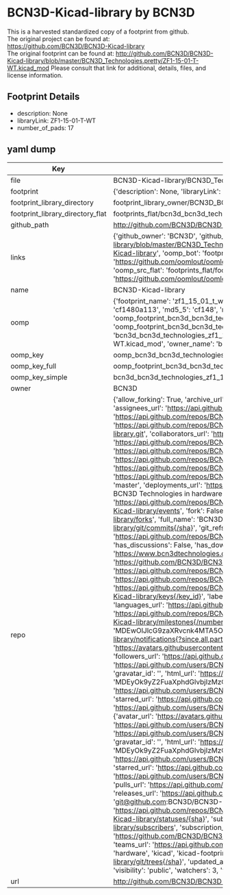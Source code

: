 # BCN3D-Kicad-library by BCN3D  
This is a harvested standardized copy of a footprint from github.  
The original project can be found at:  
https://github.com/BCN3D/BCN3D-Kicad-library  
The original footprint can be found at:
http://github.com/BCN3D/BCN3D-Kicad-library/blob/master/BCN3D_Technologies.pretty/ZF1-15-01-T-WT.kicad_mod
Please consult that link for additional, details, files, and license information.  
## Footprint Details
* description: None  
* libraryLink: ZF1-15-01-T-WT  
* number_of_pads: 17  
## yaml dump  
| Key | Value |  
| --- | --- |  
| file | BCN3D-Kicad-library/BCN3D_Technologies.pretty/ZF1-15-01-T-WT.kicad_mod |  
| footprint | {'description': None, 'libraryLink': 'ZF1-15-01-T-WT', 'number_of_pads': 17} |  
| footprint_library_directory | footprint_library_owner/BCN3D_BCN3D-Kicad-library |  
| footprint_library_directory_flat | footprints_flat/bcn3d_bcn3d_technologies_zf1_15_01_t_wt/working |  
| github_path | http://github.com/BCN3D/BCN3D-Kicad-library/blob/master/BCN3D_Technologies.pretty/ZF1-15-01-T-WT.kicad_mod |  
| links | {'github_owner': 'BCN3D', 'github_repo_name': 'BCN3D-Kicad-library', 'github_src': 'http://github.com/BCN3D/BCN3D-Kicad-library/blob/master/BCN3D_Technologies.pretty/ZF1-15-01-T-WT.kicad_mod', 'github_src_repo': 'https://github.com/BCN3D/BCN3D-Kicad-library', 'oomp_bot': 'footprints/bcn3d_bcn3d_technologies_zf1_15_01_t_wt/working', 'oomp_bot_github': 'https://github.com/oomlout/oomlout_oomp_footprint_bot/tree/main/footprints/bcn3d_bcn3d_technologies_zf1_15_01_t_wt/working', 'oomp_src_flat': 'footprints_flat/footprints_flat/bcn3d_bcn3d_technologies_zf1_15_01_t_wt/working', 'oomp_src_flat_github': 'https://github.com/oomlout/oomlout_oomp_footprint_src/tree/main/footprints_flat/bcn3d_bcn3d_technologies_zf1_15_01_t_wt/working'} |  
| name | BCN3D-Kicad-library |  
| oomp | {'footprint_name': 'zf1_15_01_t_wt', 'library_name': 'bcn3d_technologies', 'md5': 'cf1480a113e4fdf893710812d5cb5470', 'md5_10': 'cf1480a113', 'md5_5': 'cf148', 'md5_6': 'cf1480', 'oomp_key': 'oomp_bcn3d_bcn3d_technologies_zf1_15_01_t_wt', 'oomp_key_extra': 'oomp_footprint_bcn3d_bcn3d_technologies_zf1_15_01_t_wt', 'oomp_key_full': 'oomp_footprint_bcn3d_bcn3d_technologies_zf1_15_01_t_wt_cf1480', 'oomp_key_simple': 'bcn3d_bcn3d_technologies_zf1_15_01_t_wt', 'original_filename': 'BCN3D-Kicad-library/BCN3D_Technologies.pretty/ZF1-15-01-T-WT.kicad_mod', 'owner_name': 'bcn3d'} |  
| oomp_key | oomp_bcn3d_bcn3d_technologies_zf1_15_01_t_wt |  
| oomp_key_full | oomp_footprint_bcn3d_bcn3d_technologies_zf1_15_01_t_wt |  
| oomp_key_simple | bcn3d_bcn3d_technologies_zf1_15_01_t_wt |  
| owner | BCN3D |  
| repo | {'allow_forking': True, 'archive_url': 'https://api.github.com/repos/BCN3D/BCN3D-Kicad-library/{archive_format}{/ref}', 'archived': False, 'assignees_url': 'https://api.github.com/repos/BCN3D/BCN3D-Kicad-library/assignees{/user}', 'blobs_url': 'https://api.github.com/repos/BCN3D/BCN3D-Kicad-library/git/blobs{/sha}', 'branches_url': 'https://api.github.com/repos/BCN3D/BCN3D-Kicad-library/branches{/branch}', 'clone_url': 'https://github.com/BCN3D/BCN3D-Kicad-library.git', 'collaborators_url': 'https://api.github.com/repos/BCN3D/BCN3D-Kicad-library/collaborators{/collaborator}', 'comments_url': 'https://api.github.com/repos/BCN3D/BCN3D-Kicad-library/comments{/number}', 'commits_url': 'https://api.github.com/repos/BCN3D/BCN3D-Kicad-library/commits{/sha}', 'compare_url': 'https://api.github.com/repos/BCN3D/BCN3D-Kicad-library/compare/{base}...{head}', 'contents_url': 'https://api.github.com/repos/BCN3D/BCN3D-Kicad-library/contents/{+path}', 'contributors_url': 'https://api.github.com/repos/BCN3D/BCN3D-Kicad-library/contributors', 'created_at': '2017-02-06T14:54:57Z', 'default_branch': 'master', 'deployments_url': 'https://api.github.com/repos/BCN3D/BCN3D-Kicad-library/deployments', 'description': 'Library used by BCN3D Technologies in hardware development with KiCAD', 'disabled': False, 'downloads_url': 'https://api.github.com/repos/BCN3D/BCN3D-Kicad-library/downloads', 'events_url': 'https://api.github.com/repos/BCN3D/BCN3D-Kicad-library/events', 'fork': False, 'forks': 6, 'forks_count': 6, 'forks_url': 'https://api.github.com/repos/BCN3D/BCN3D-Kicad-library/forks', 'full_name': 'BCN3D/BCN3D-Kicad-library', 'git_commits_url': 'https://api.github.com/repos/BCN3D/BCN3D-Kicad-library/git/commits{/sha}', 'git_refs_url': 'https://api.github.com/repos/BCN3D/BCN3D-Kicad-library/git/refs{/sha}', 'git_tags_url': 'https://api.github.com/repos/BCN3D/BCN3D-Kicad-library/git/tags{/sha}', 'git_url': 'git://github.com/BCN3D/BCN3D-Kicad-library.git', 'has_discussions': False, 'has_downloads': True, 'has_issues': True, 'has_pages': False, 'has_projects': True, 'has_wiki': True, 'homepage': 'https://www.bcn3dtechnologies.com', 'hooks_url': 'https://api.github.com/repos/BCN3D/BCN3D-Kicad-library/hooks', 'html_url': 'https://github.com/BCN3D/BCN3D-Kicad-library', 'id': 81098002, 'is_template': False, 'issue_comment_url': 'https://api.github.com/repos/BCN3D/BCN3D-Kicad-library/issues/comments{/number}', 'issue_events_url': 'https://api.github.com/repos/BCN3D/BCN3D-Kicad-library/issues/events{/number}', 'issues_url': 'https://api.github.com/repos/BCN3D/BCN3D-Kicad-library/issues{/number}', 'keys_url': 'https://api.github.com/repos/BCN3D/BCN3D-Kicad-library/keys{/key_id}', 'labels_url': 'https://api.github.com/repos/BCN3D/BCN3D-Kicad-library/labels{/name}', 'language': None, 'languages_url': 'https://api.github.com/repos/BCN3D/BCN3D-Kicad-library/languages', 'license': None, 'merges_url': 'https://api.github.com/repos/BCN3D/BCN3D-Kicad-library/merges', 'milestones_url': 'https://api.github.com/repos/BCN3D/BCN3D-Kicad-library/milestones{/number}', 'mirror_url': None, 'name': 'BCN3D-Kicad-library', 'network_count': 6, 'node_id': 'MDEwOlJlcG9zaXRvcnk4MTA5ODAwMg==', 'notifications_url': 'https://api.github.com/repos/BCN3D/BCN3D-Kicad-library/notifications{?since,all,participating}', 'open_issues': 0, 'open_issues_count': 0, 'organization': {'avatar_url': 'https://avatars.githubusercontent.com/u/2334838?v=4', 'events_url': 'https://api.github.com/users/BCN3D/events{/privacy}', 'followers_url': 'https://api.github.com/users/BCN3D/followers', 'following_url': 'https://api.github.com/users/BCN3D/following{/other_user}', 'gists_url': 'https://api.github.com/users/BCN3D/gists{/gist_id}', 'gravatar_id': '', 'html_url': 'https://github.com/BCN3D', 'id': 2334838, 'login': 'BCN3D', 'node_id': 'MDEyOk9yZ2FuaXphdGlvbjIzMzQ4Mzg=', 'organizations_url': 'https://api.github.com/users/BCN3D/orgs', 'received_events_url': 'https://api.github.com/users/BCN3D/received_events', 'repos_url': 'https://api.github.com/users/BCN3D/repos', 'site_admin': False, 'starred_url': 'https://api.github.com/users/BCN3D/starred{/owner}{/repo}', 'subscriptions_url': 'https://api.github.com/users/BCN3D/subscriptions', 'type': 'Organization', 'url': 'https://api.github.com/users/BCN3D'}, 'owner': {'avatar_url': 'https://avatars.githubusercontent.com/u/2334838?v=4', 'events_url': 'https://api.github.com/users/BCN3D/events{/privacy}', 'followers_url': 'https://api.github.com/users/BCN3D/followers', 'following_url': 'https://api.github.com/users/BCN3D/following{/other_user}', 'gists_url': 'https://api.github.com/users/BCN3D/gists{/gist_id}', 'gravatar_id': '', 'html_url': 'https://github.com/BCN3D', 'id': 2334838, 'login': 'BCN3D', 'node_id': 'MDEyOk9yZ2FuaXphdGlvbjIzMzQ4Mzg=', 'organizations_url': 'https://api.github.com/users/BCN3D/orgs', 'received_events_url': 'https://api.github.com/users/BCN3D/received_events', 'repos_url': 'https://api.github.com/users/BCN3D/repos', 'site_admin': False, 'starred_url': 'https://api.github.com/users/BCN3D/starred{/owner}{/repo}', 'subscriptions_url': 'https://api.github.com/users/BCN3D/subscriptions', 'type': 'Organization', 'url': 'https://api.github.com/users/BCN3D'}, 'private': False, 'pulls_url': 'https://api.github.com/repos/BCN3D/BCN3D-Kicad-library/pulls{/number}', 'pushed_at': '2017-02-06T14:55:08Z', 'releases_url': 'https://api.github.com/repos/BCN3D/BCN3D-Kicad-library/releases{/id}', 'size': 5, 'ssh_url': 'git@github.com:BCN3D/BCN3D-Kicad-library.git', 'stargazers_count': 3, 'stargazers_url': 'https://api.github.com/repos/BCN3D/BCN3D-Kicad-library/stargazers', 'statuses_url': 'https://api.github.com/repos/BCN3D/BCN3D-Kicad-library/statuses/{sha}', 'subscribers_count': 5, 'subscribers_url': 'https://api.github.com/repos/BCN3D/BCN3D-Kicad-library/subscribers', 'subscription_url': 'https://api.github.com/repos/BCN3D/BCN3D-Kicad-library/subscription', 'svn_url': 'https://github.com/BCN3D/BCN3D-Kicad-library', 'tags_url': 'https://api.github.com/repos/BCN3D/BCN3D-Kicad-library/tags', 'teams_url': 'https://api.github.com/repos/BCN3D/BCN3D-Kicad-library/teams', 'temp_clone_token': None, 'topics': ['3d-printing', 'hardware', 'kicad', 'kicad-footprints', 'kicad-libraries'], 'trees_url': 'https://api.github.com/repos/BCN3D/BCN3D-Kicad-library/git/trees{/sha}', 'updated_at': '2022-08-30T16:38:16Z', 'url': 'https://api.github.com/repos/BCN3D/BCN3D-Kicad-library', 'visibility': 'public', 'watchers': 3, 'watchers_count': 3, 'web_commit_signoff_required': False} |  
| url | http://github.com/BCN3D/BCN3D-Kicad-library |  

